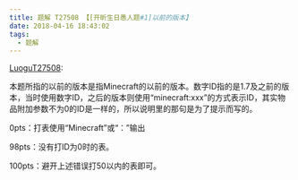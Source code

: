 ```yaml
---
title: 题解 T27508 【[开昕生日愚人题#1]以前的版本】
date: 2018-04-16 18:43:02
tags: 
  - 题解
---
```

[LuoguT27508](https://www.luogu.org/problemnew/show/T27508):

本题所指的以前的版本是指Minecraft的以前的版本。数字ID指的是1.7及之前的版本，当时使用数字ID，之后的版本则使用“minecraft:xxx”的方式表示ID，其实物品附加参数不为0的ID是一样的，所以说明里的那句是为了提示而写的。

0pts：打表使用“Minecraft”或“：”输出

98pts：没有打ID为0时的表。

100pts：避开上述错误打50以内的表即可。